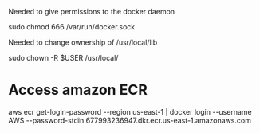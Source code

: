 Needed to give permissions to the docker daemon

sudo chmod 666 /var/run/docker.sock

Needed to change ownership of /usr/local/lib

sudo chown -R $USER /usr/local/

# Access amazon ECR

aws ecr get-login-password --region us-east-1 | docker login --username AWS --password-stdin 677993236947.dkr.ecr.us-east-1.amazonaws.com
